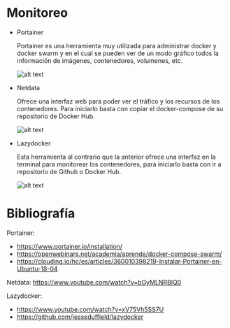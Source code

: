 # Monitoreo

* Portainer

  Portainer es una herramienta muy utilizada para administrar docker y docker swarm y en el cual se pueden ver de un modo gráfico todos la información de imágenes, contenedores, volumenes, etc.

  ![alt text](https://gitlab.com/adesq/voto/-/raw/master/Infraestructura/Monitoreo/portainer/portainer.png)

* Netdata

  Ofrece una interfaz web para poder ver el tráfico y los recursos de los contenedores. Para iniciarlo basta con copiar el docker-compose de su repositorio de Docker Hub.
  
  ![alt text](https://gitlab.com/adesq/voto/-/raw/master/Infraestructura/Monitoreo/Netdata/netdata.png)

* Lazydocker
  
  Esta herramienta al contrario que la anterior ofrece una interfaz en la terminal para monitorear los contenedores, para iniciarlo basta con ir a repositorio de Github o Docker Hub.

  ![alt text](https://gitlab.com/adesq/voto/-/raw/c76d49935b9e3f21b95b1d1f4433d8f3911afe8b/Infraestructura/Monitoreo/Lazydocker/lazydocker.png)


# Bibliografía

Portainer:
* https://www.portainer.io/installation/
* https://openwebinars.net/academia/aprende/docker-compose-swarm/
* https://clouding.io/hc/es/articles/360010398219-Instalar-Portainer-en-Ubuntu-18-04

Netdata: https://www.youtube.com/watch?v=bGyMLNRBlQ0

Lazydocker: 
* https://www.youtube.com/watch?v=xV75Vh5SS7U
* https://github.com/jesseduffield/lazydocker